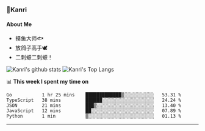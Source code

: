 ### 🌱Kanri
#### About Me
- 摸鱼大师🐟
- 放鸽子高手🕊
- 二刺螈二刺螈！

![Kanri's github stats](https://github-readme-stats.vercel.app/api?username=Yiwen-Chan&show_icons=true&theme=vue&line_height=20)
![Kanri's Top Langs](https://github-readme-stats.vercel.app/api/top-langs/?username=Yiwen-Chan&layout=compact&theme=vue&card_width=270)

📊 **This week I spent my time on**
<!--START_SECTION:waka-->
```text
Go           1 hr 25 mins    █████████████▒░░░░░░░░░░░   53.31 % 
TypeScript   38 mins         ██████░░░░░░░░░░░░░░░░░░░   24.24 % 
JSON         21 mins         ███▒░░░░░░░░░░░░░░░░░░░░░   13.40 % 
JavaScript   12 mins         ██░░░░░░░░░░░░░░░░░░░░░░░   07.89 % 
Python       1 min           ▒░░░░░░░░░░░░░░░░░░░░░░░░   01.13 % 
```
<!--END_SECTION:waka-->

***

